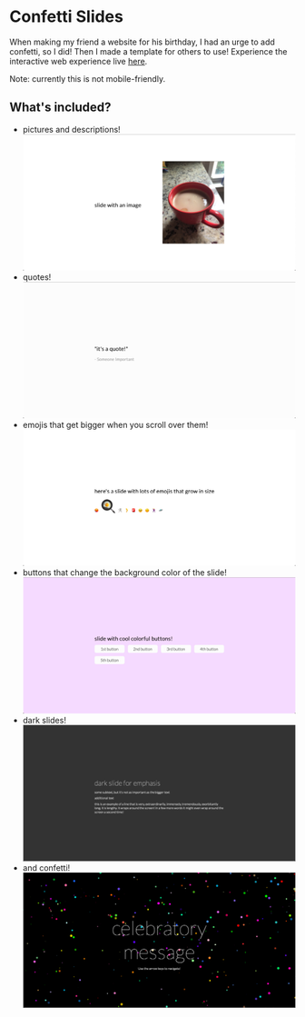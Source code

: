 # Confetti Slides

When making my friend a website for his birthday, I had an urge to add confetti, so I did! Then I made a template for others to use! Experience the interactive web experience live [here](https://rswernofsky.com/projects/confetti-slides/).

Note: currently this is not mobile-friendly.

## What's included?
* pictures and descriptions!
![a screenshot of a slide with a picture and a description next to it](readme-pics/picture.png)
* quotes!
![a screenshot of a slide with a quote on it](readme-pics/quote.png)
* emojis that get bigger when you scroll over them!
![a screenshot of a slide with emojis that get bigger when scrolled over](readme-pics/bigEmojis.png)
* buttons that change the background color of the slide!
![a screenshot of a slide with buttons that change the background color](readme-pics/colorfulButton.png)
* dark slides!
![a screenshot of a slide with a darker background for contrast](readme-pics/darkSlide.png)
* and confetti!
![a screenshot of a slide with confetti and a large message](readme-pics/confetti.png)

